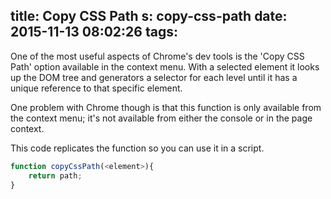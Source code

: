 title: Copy CSS Path
s: copy-css-path
date: 2015-11-13 08:02:26
tags:
---
One of the most useful aspects of Chrome's dev tools is the 'Copy CSS Path' option available in the context menu. With a selected element it looks up the DOM tree and generators a selector for each level until it has a unique reference to that specific element.

One problem with Chrome though is that this function is only available from the context menu; it's not available from either the console or in the page context.

This code replicates the function so you can use it in a script.

```javascript
function copyCssPath(<element>){
	return path;
}
```